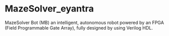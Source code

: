 # MazeSolver_eyantra
 MazeSolver Bot (MB) an intelligent, autonomous robot powered by an FPGA (Field Programmable Gate Array), fully designed by using Verilog HDL.
